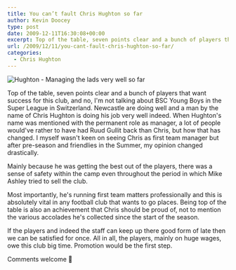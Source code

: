 ```yaml
---
title: You can’t fault Chris Hughton so far
author: Kevin Doocey
type: post
date: 2009-12-11T16:30:08+00:00
excerpt: Top of the table, seven points clear and a bunch of players that..
url: /2009/12/11/you-cant-fault-chris-hughton-so-far/
categories:
  - Chris Hughton
---
```


![Hughton - Managing the lads very well so far](https://static.guim.co.uk/sys-images/Football/Pix/pictures/2009/11/5/1257445093217/chris-hughton-001.jpg)

Top of the table, seven points clear and a bunch of players that want success for this club, and no, I'm not talking about BSC Young Boys in the Super League in Switzerland. Newcastle are doing well and a man by the name of Chris Hughton is doing his job very well indeed. When Hughton's name was mentioned with the permanent role as manager, a lot of people would've rather to have  had Ruud Gullit back than Chris, but how that has changed. I myself wasn't keen on seeing Chris as first team manager but after pre-season and friendlies in the Summer, my opinion changed drastically.

Mainly because he was getting the best out of the players, there was a sense of safety within the camp even throughout the period in which Mike Ashley tried to sell the club.

Most importantly, he's running first team matters professionally and this is absolutely vital in any football club that wants to go places. Being top of the table is also an achievement that Chris should be proud of, not to mention the various accolades he's collected since the start of the season.

If the players and indeed the staff can keep up there good form of late then we can be satisfied for once. All in all, the players, mainly on huge wages, owe this club big time. Promotion would be the first step.

Comments welcome 🙂
